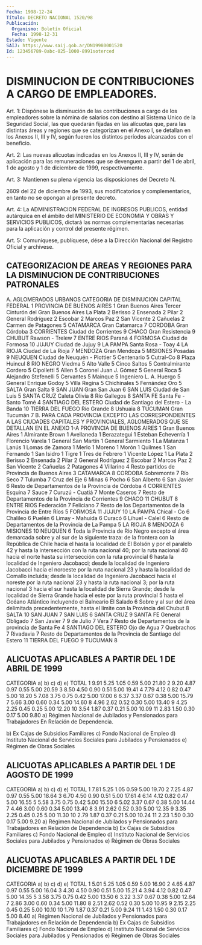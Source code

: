 ```yaml
---
Fecha: 1998-12-24
Título: DECRETO NACIONAL 1520/98
Publicación:
  Organismo: Boletín Oficial
  Fecha: 1998-12-31
Estado: Vigente
SAIJ: https://www.saij.gob.ar/DN19980001520
Id: 123456789-0abc-025-1000-8991soterced
---
```

# DISMINUCION DE CONTRIBUCIONES A CARGO DE EMPLEADORES.

<a id="1"></a>
Art. 1: Dispónese la disminución de las contribuciones a cargo de los empleadores sobre la nómina de salarios con destino al Sistema Unico de la Seguridad Social, las que quedarán fijadas en las alícuotas que, para las distintas áreas y regiones que se categorizan en el Anexo I, se detallan en los Anexos II, III y IV, según fueren los distintos períodos alcanzados con el beneficio.

<a id="2"></a>
Art. 2: Las nuevas alícuotas indicadas en los Anexos II, III y IV, serán de aplicación para las remuneraciones que se devenguen a partir del 1 de abril, 1 de agosto y 1 de diciembre de 1999, respectivamente.

<a id="3"></a>
Art. 3: Mantienen su plena vigencia las disposiciones del Decreto N.

2609 del 22 de diciembre de 1993, sus modificatorios y complementarios, en tanto no se opongan al presente decreto.

<a id="4"></a>
Art. 4: La ADMINISTRACION FEDERAL DE INGRESOS PUBLICOS, entidad autárquica en el ámbito del MINISTERIO DE ECONOMIA Y OBRAS Y SERVICIOS PUBLICOS, dictará las normas complementarias necesarias para la aplicación y control del presente régimen.

<a id="5"></a>
Art. 5: Comuníquese, publíquese, dése a la Dirección Nacional del Registro Oficial y archívese.

## CATEGORIZACION DE AREAS Y REGIONES PARA LA DISMINUCION DE CONTRIBUCIONES PATRONALES

<a id="1"></a>
A. AGLOMERADOS URBANOS             CATEGORIA DE DISMINUCION CAPITAL FEDERAL                              1 PROVINCIA DE BUENOS AIRES                    1 Gran Buenos Aires Tercer Cinturón del Gran Buenos Aires La Plata                                     2 Berisso                                      2 Ensenada                                     2 Pilar                                        2 General Rodríguez                            2 Escobar                                      2 Marcos Paz                                   2 San Vicente                                  2 Cañuelas                                     2 Carmen de Patagones                          5 CATAMARCA Gran Catamarca                               7 CORDOBA Gran Córdoba                                 3 CORRIENTES Ciudad de Corrientes                         9 CHACO Gran Resistencia                             9 CHUBUT Rawson - Trelew                              7 ENTRE RIOS Paraná                                       4 FORMOSA Ciudad de Formosa                            10 JUJUY Ciudad de Jujuy                              9 LA PAMPA Santa Rosa - Toay                            4 LA RIOJA Ciudad de La Rioja                           7 MENDOZA Gran Mendoza                                 5 MISIONES Posadas                                      9 NEUQUEN Ciudad de Neuquén - Plottier                 5 Centenario                                   5 Cutral-Co                                    8 Plaza Huincul                                8 RIO NEGRO Viedma                                       5 Alto Valle                                   5 Cinco Saltos                                 5 Contralmirante Cordero                       5 Cipolletti                                   5 Allen                                        5 Coronel Juan J. Gómez                        5 General Roca                                 5 Alejandro Stefenelli                         5 Cervantes                                    5 Mainque                                      5 Ingeniero L. A. Huergo                       5 General Enrique Godoy                        5 Villa Regina                                 5 Chichinales                                  5 Fernández Oro                                5 SALTA Gran Salta                                   9 SAN JUAN Gran San Juan                                6 SAN LUIS Ciudad de San Luis                           5 SANTA CRUZ Caleta Olivia                                8 Río Gallegos                                 8 SANTA FE Santa Fe - Santo Tomé                        4 SANTIAGO DEL ESTERO Ciudad de Santiago del Estero - La Banda     10 TIERRA DEL FUEGO Río Grande                                   8 Ushuaia                                      8 TUCUMAN Gran Tucumán                                 7 B. PARA CADA PROVINCIA EXCEPTO LAS CORRESPONDIENTES A LAS CIUDADES CAPITALES Y PROVINCIALES, AGLOMERADOS QUE SE DETALLAN EN EL ANEXO 1-A PROVINCIA DE BUENOS AIRES                    1 Gran Buenos Aires                            1 Almirante Brown                              1 Avellaneda                                   1 Berazategui                                  1 Esteban Echeverría                           1 Florencio Varela                             1 General San Martín                           1 General Sarmiento                            1 La Matanza                                   1 Lanús                                        1 Lomas de Zamora                              1 Merlo                                        1 Moreno                                       1 Morón                                        1 Quilmes                                      1 San Fernando                                 1 San Isidro                                   1 Tigre                                        1 Tres de Febrero                              1 Vicente López                                1 La Plata                                     2 Berisso                                      2 Ensenada                                     2 Pilar                                        2 General Rodríguez                            2 Escobar                                      2 Marcos Paz                                   2 San Vicente                                  2 Cañuelas                                     2 Patagones                                    4 Villarino                                    4 Resto partidos de Provincia de Buenos Aires  3 CATAMARCA                                    8 CORDOBA Sobremonte                                   7 Río Seco                                     7 Tulumba                                      7 Cruz del Eje                                 6 Minas                                        6 Pocho                                        6 San Alberto                                  6 San Javier                                   6 Resto de Departamentos de la Provincia de Córdoba                                      4 CORRIENTES Esquina                                      7 Sauce                                        7 Curuzú - Cuatiá                              7 Monte Caseros                                7 Resto de Departamentos de la Provincia de Corrientes                                   9 CHACO                                        11 CHUBUT                                       8 ENTRE RIOS Federación                                   7 Feliciano                                    7 Resto de los Departamentos de la Provincia de Entre Ríos                                5 FORMOSA                                      11 JUJUY                                        10 LA PAMPA Chical - Co                                  6 Chalileo                                     6 Puelén                                       6 Limay - Mahuida                              6 Curacó                                       6 Lihuel - Calel                               6 Resto de Departamentos de la Provincia de La Pampa                                     5 LA RIOJA                                     8 MENDOZA                                      6 MISIONES                                     10 NEUQUEN                                      6 Toda la Provincia de Río Negro excepto el área demarcada sobre y al sur de la siguiente traza: de la frontera con la República de Chile hacia el hasta la localidad de El Bolsón y por el paralelo 42 y hasta la intersección con la ruta nacional 40; por la ruta nacional 40 hacia el norte hasta su intersección con la ruta provincial 6 hasta la localidad de Ingeniero Jacobacci; desde la localidad de Ingeniero Jacobacci hacia el noroeste por la ruta nacional 23 y hasta la localidad de Comallo incluida; desde la localidad de Ingeniero Jacobacci hacia el noreste por la ruta nacional 23 y hasta la ruta nacional 3; por la ruta nacional 3 hacia el sur hasta la localidad de Sierra Grande; desde la localidad de Sierra Grande hacia el este por la ruta provincial 5 hasta el Océano Atlántico incluyendo el Balneario El Salado  6 Sobre y al sur del área delimitada precedentemente, hasta el límite con la Provincia del Chubut                         8 SALTA                                        10 SAN JUAN                                     7 SAN LUIS                                     6 SANTA CRUZ                                   9 SANTA FE General Obligado                             7 San Javier                                   7 9 de Julio                                   7 Vera                                         7 Resto de Departamentos de la provincia de Santa Fe                                  4 SANTIAGO DEL ESTERO Ojo de Agua                                  7 Quebrachos                                   7 Rivadavia                                    7 Resto de Departamentos de la Provincia de Santiago del Estero                          11 TIERRA DEL FUEGO                             9 TUCUMAN                                      8

## ALICUOTAS APLICABLES A PARTIR DEL 1 DE ABRIL DE 1999

<a id="1"></a>
CATEGORIA     a)      b)      c)      d)      e)     TOTAL   1         9.91    5.25    1.05    0.59    5.00    21.80   2         9.20    4.87    0.97    0.55    5.00    20.59   3         8.50    4.50    0.90    0.51    5.00    19.41   4         7.79    4.12    0.82    0.47    5.00    18.20   5         7.08    3.75    0.75    0.42    5.00    17.00   6         6.37    3.37    0.67    0.38    5.00    15.79   7         5.66    3.00    0.60    0.34    5.00    14.60   8         4.96    2.62    0.52    0.30    5.00    13.40   9         4.25    2.25    0.45    0.25    5.00    12.20  10         3.54    1.87    0.37    0.21    5.00    10.09  11         2.83    1.50    0.30    0.17    5.00     9.80  a) Régimen Nacional de Jubilados y Pensionados para Trabajadores En Relación de Dependencia.

b) Ex Cajas de Subsidios Familiares c) Fondo Nacional de Empleo d) Instituto Nacional de Servicios Sociales para Jubilados y Pensionados e) Régimen de Obras Sociales

## ALICUOTAS APLICABLES A PARTIR DEL 1 DE AGOSTO DE 1999

<a id="1"></a>
CATEGORIA      a)      b)     c)     d)     e)     TOTAL    1         7.81    5.25   1.05   0.59   5.00    19.70    2         7.25    4.87   0.97   0.55   5.00    18.64    3         6.70    4.50   0.90   0.51   5.00    17.61    4         6.14    4.12   0.82   0.47   5.00    16.55    5         5.58    3.75   0.75   0.42   5.00    15.50    6         5.02    3.37   0.67   0.38   5.00    14.44    7         4.46    3.00   0.60   0.34   5.00    13.40    8         3.91    2.62   0.52   0.30   5.00    12.35    9         3.35    2.25   0.45   0.25   5.00    11.30   10         2.79    1.87   0.37   0.21   5.00    10.24   11         2.23    1.50   0.30   0.17   5.00     9.20  a) Régimen Nacional de Jubilados y Pensionados para Trabajadores en Relación de Dependencia b) Ex Cajas de Subsidios Familiares c) Fondo Nacional de Empleo d) Instituto Nacional de Servicios Sociales para Jubilados y Pensionados e) Régimen de Obras Sociales

## ALICUOTAS APLICABLES A PARTIR DEL 1 DE DICIEMBRE DE 1999

<a id="1"></a>
CATEGORIA     a)      b)      c)      d)     e)     TOTAL   1         5.01    5.25    1.05    0.59   5.00    16.90   2         4.65    4.87    0.97    0.55   5.00    16.04   3         4.30    4.50    0.90    0.51   5.00    15.21   4         3.94    4.12    0.82    0.47   5.00    14.35   5         3.58    3.75    0.75    0.42   5.00    13.50   6         3.22    3.37    0.67    0.38   5.00    12.64   7         2.86    3.00    0.60    0.34   5.00    11.80   8         2.51    2.62    0.52    0.30   5.00    10.95   9         2.15    2.25    0.45    0.25   5.00    10.10  10         1.79    1.87    0.37    0.21   5.00     9.24  11         1.43    1.50    0.30    0.17   5.00     8.40  a) Régimen Nacional de Jubilados y Pensionados para Trabajadores en Relación de Dependencia b) Ex Cajas de Subsidios Familiares c) Fondo Nacional de Empleo d) Instituto Nacional de Servicios Sociales para Jubilados y Pensionados e) Régimen de Obras Sociales